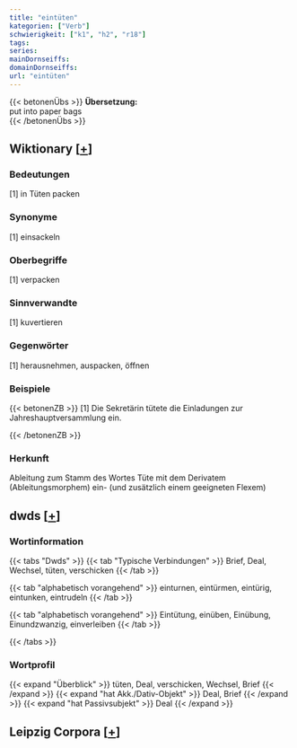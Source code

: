 ```yaml
---
title: "eintüten"
kategorien: ["Verb"]
schwierigkeit: ["k1", "h2", "r18"]
tags:
series:
mainDornseiffs:
domainDornseiffs:
url: "eintüten"
---
```


{{< betonenÜbs >}}
**Übersetzung:**  
put into paper bags  
{{< /betonenÜbs >}}

## Wiktionary [[+](https://de.wiktionary.org/wiki/eintüten)]

### Bedeutungen
[1] in Tüten packen  

### Synonyme
[1] einsackeln  

### Oberbegriffe
[1] verpacken  

### Sinnverwandte
[1] kuvertieren  

### Gegenwörter
[1] herausnehmen, auspacken, öffnen  

### Beispiele
{{< betonenZB >}}
[1] Die Sekretärin tütete die Einladungen zur Jahreshauptversammlung ein.  

{{< /betonenZB >}}
### Herkunft
Ableitung zum Stamm des Wortes Tüte mit dem Derivatem (Ableitungsmorphem) ein- (und zusätzlich einem geeigneten Flexem)  



## dwds [[+](https://www.dwds.de/wb/eintüten)]

### Wortinformation
{{< tabs "Dwds" >}}
{{< tab "Typische Verbindungen" >}}
Brief, Deal, Wechsel, tüten, verschicken
{{< /tab >}}

{{< tab "alphabetisch vorangehend" >}}
einturnen, eintürmen, eintürig, eintunken, eintrudeln
{{< /tab >}}

{{< tab "alphabetisch vorangehend" >}}
Eintütung, einüben, Einübung, Einundzwanzig, einverleiben
{{< /tab >}}

{{< /tabs >}}

### Wortprofil
{{< expand "Überblick" >}} tüten, Deal, verschicken, Wechsel, Brief {{< /expand >}}
{{< expand "hat Akk./Dativ-Objekt" >}} Deal, Brief {{< /expand >}}
{{< expand "hat Passivsubjekt" >}} Deal {{< /expand >}}

## Leipzig Corpora [[+](https://corpora.uni-leipzig.de/en/res?word=eintüten&corpusId=deu_newscrawl-public_2018)]

